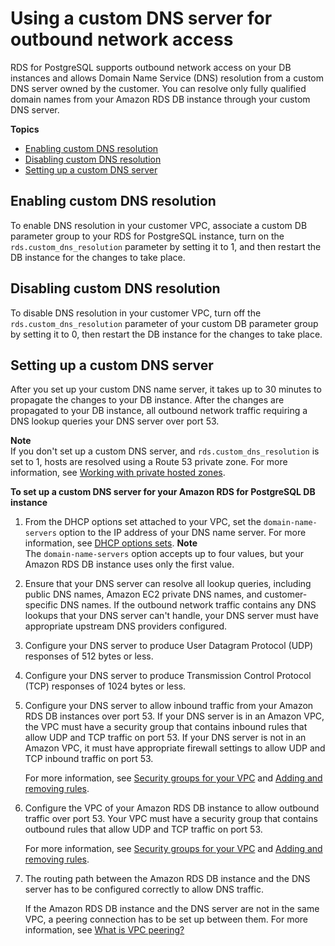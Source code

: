 # Using a custom DNS server for outbound network access<a name="Appendix.PostgreSQL.CommonDBATasks.CustomDNS"></a>

RDS for PostgreSQL supports outbound network access on your DB instances and allows Domain Name Service \(DNS\) resolution from a custom DNS server owned by the customer\. You can resolve only fully qualified domain names from your Amazon RDS DB instance through your custom DNS server\. 

**Topics**
+ [Enabling custom DNS resolution](#Appendix.PostgreSQL.CommonDBATasks.CustomDNS.Enable)
+ [Disabling custom DNS resolution](#Appendix.PostgreSQL.CommonDBATasks.CustomDNS.Disable)
+ [Setting up a custom DNS server](#Appendix.Oracle.CommonDBATasks.CustomDNS.Setup)

## Enabling custom DNS resolution<a name="Appendix.PostgreSQL.CommonDBATasks.CustomDNS.Enable"></a>

To enable DNS resolution in your customer VPC, associate a custom DB parameter group to your RDS for PostgreSQL instance, turn on the `rds.custom_dns_resolution` parameter by setting it to 1, and then restart the DB instance for the changes to take place\. 

## Disabling custom DNS resolution<a name="Appendix.PostgreSQL.CommonDBATasks.CustomDNS.Disable"></a>

To disable DNS resolution in your customer VPC, turn off the `rds.custom_dns_resolution` parameter of your custom DB parameter group by setting it to 0, then restart the DB instance for the changes to take place\.

## Setting up a custom DNS server<a name="Appendix.Oracle.CommonDBATasks.CustomDNS.Setup"></a>

After you set up your custom DNS name server, it takes up to 30 minutes to propagate the changes to your DB instance\. After the changes are propagated to your DB instance, all outbound network traffic requiring a DNS lookup queries your DNS server over port 53\.

**Note**  
If you don't set up a custom DNS server, and `rds.custom_dns_resolution` is set to 1, hosts are resolved using a Route 53 private zone\. For more information, see [Working with private hosted zones](https://docs.aws.amazon.com/Route53/latest/DeveloperGuide/hosted-zones-private.html)\.

**To set up a custom DNS server for your Amazon RDS for PostgreSQL DB instance**

1. From the DHCP options set attached to your VPC, set the `domain-name-servers` option to the IP address of your DNS name server\. For more information, see [DHCP options sets](https://docs.aws.amazon.com/vpc/latest/userguide/VPC_DHCP_Options.html)\. 
**Note**  
The `domain-name-servers` option accepts up to four values, but your Amazon RDS DB instance uses only the first value\. 

1. Ensure that your DNS server can resolve all lookup queries, including public DNS names, Amazon EC2 private DNS names, and customer\-specific DNS names\. If the outbound network traffic contains any DNS lookups that your DNS server can't handle, your DNS server must have appropriate upstream DNS providers configured\. 

1. Configure your DNS server to produce User Datagram Protocol \(UDP\) responses of 512 bytes or less\. 

1. Configure your DNS server to produce Transmission Control Protocol \(TCP\) responses of 1024 bytes or less\. 

1. Configure your DNS server to allow inbound traffic from your Amazon RDS DB instances over port 53\. If your DNS server is in an Amazon VPC, the VPC must have a security group that contains inbound rules that allow UDP and TCP traffic on port 53\. If your DNS server is not in an Amazon VPC, it must have appropriate firewall settings to allow UDP and TCP inbound traffic on port 53\. 

   For more information, see [Security groups for your VPC](https://docs.aws.amazon.com/vpc/latest/userguide/VPC_SecurityGroups.html) and [Adding and removing rules](https://docs.aws.amazon.com/vpc/latest/userguide/VPC_SecurityGroups.html#AddRemoveRules)\. 

1. Configure the VPC of your Amazon RDS DB instance to allow outbound traffic over port 53\. Your VPC must have a security group that contains outbound rules that allow UDP and TCP traffic on port 53\. 

   For more information, see [Security groups for your VPC](https://docs.aws.amazon.com/vpc/latest/userguide/VPC_SecurityGroups.html) and [Adding and removing rules](https://docs.aws.amazon.com/vpc/latest/userguide/VPC_SecurityGroups.html#AddRemoveRules)\. 

1. The routing path between the Amazon RDS DB instance and the DNS server has to be configured correctly to allow DNS traffic\. 

   If the Amazon RDS DB instance and the DNS server are not in the same VPC, a peering connection has to be set up between them\. For more information, see [What is VPC peering?](https://docs.aws.amazon.com/vpc/latest/peering/Welcome.html) 